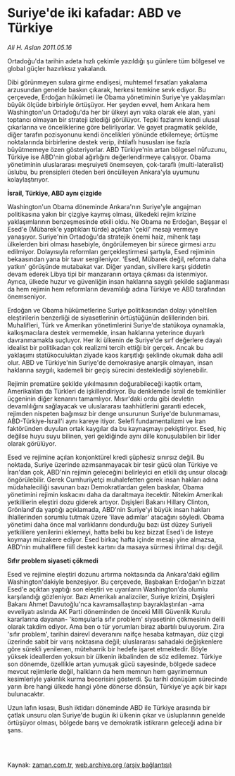 # Suriye'de iki kafadar: ABD ve Türkiye

*Ali H. Aslan 2011.05.16*

<td class="columnist-detail">
<p>Ortadoğu'da tarihin adeta hızlı çekimle yazıldığı şu günlere tüm bölgesel ve global güçler hazırlıksız yakalandı.</p>
<p>
<div id="haberMetinDiv">
<p>Dibi görünmeyen sulara girme endişesi, muhtemel fırsatları yakalama arzusundan genelde baskın çıkarak, herkesi temkine sevk ediyor. Bu çerçevede, Erdoğan hükümeti ile Obama yönetiminin Suriye'ye yaklaşımları büyük ölçüde birbiriyle örtüşüyor. Her şeyden evvel, hem Ankara hem Washington'un Ortadoğu'da her bir ülkeyi ayrı vaka olarak ele alan, yani toptancı olmayan bir strateji izlediği görülüyor. Tepki fazlarını kendi ulusal çıkarlarına ve önceliklerine göre belirliyorlar. Ve gayet pragmatik şekilde, diğer tarafın pozisyonunu kendi öncelikleri yönünde etkilemeye; örtüşme noktalarında birbirlerine destek verip, ihtilaflı hususları ise fazla büyütmemeye özen gösteriyorlar. ABD Türkiye'nin artan bölgesel nüfuzunu, Türkiye ise ABD'nin global ağırlığını değerlendirmeye çalışıyor. Obama yönetiminin uluslararası meşruiyeti önemseyen, çok-taraflı (multi-lateralist) üslubu, bu prensipleri öteden beri öncülleyen Ankara'yla uyumunu kolaylaştırıyor.
<b><p>İsrail, Türkiye, ABD aynı çizgide </p></b>
<p>Washington'un Obama döneminde Ankara'nın Suriye'yle angajman politikasına yakın bir çizgiye kaymış olması, ülkedeki rejim krizine yaklaşımlarının benzeşmesinde etkili oldu. Ne Obama ne Erdoğan, Beşşar el Esed'e (Mübarek'e yaptıkları türde) açıktan 'çekil' mesajı vermeye yanaşıyor. Suriye'nin Ortadoğu'da stratejik önemi haiz, mihenk taşı ülkelerden biri olması hasebiyle, öngörülemeyen bir sürece girmesi arzu edilmiyor. Dolayısıyla reformları gerçekleştirmesi şartıyla, Esed rejiminin bekaasından yana bir tavır sergileniyor. 'Esed, Mübarek değil, reforma daha yatkın' görüşünde mutabakat var. Diğer yandan, sivillere karşı şiddetin devam ederek Libya tipi bir manzaranın ortaya çıkması da istenmiyor. Ayrıca, ülkede huzur ve güvenliğin insan haklarına saygılı şekilde sağlanması da hem rejimin hem reformların devamlılığı adına Türkiye ve ABD tarafından önemseniyor.
<p> Erdoğan ve Obama hükümetlerine Suriye politikasından dolayı yöneltilen eleştirilerin benzerliği de siyasetlerinin örtüştüğünün delillerinden biri. Muhalifleri, Türk ve Amerikan yönetimlerini Suriye'de statükoya oynamakla, kalkışmacılara destek vermemekle, insan haklarına yeterince duyarlı davranmamakla suçluyor. Her iki ülkenin de Suriye'de sırf değerlere dayalı idealist bir politikadan çok realizmi tercih ettiği bir gerçek. Ancak bu yaklaşımı statükoculuktan ziyade kaos karşıtlığı şeklinde okumak daha adil olur. ABD ve Türkiye'nin Suriye'de demokrasiye anarşik olmayan, insan haklarına saygılı, kademeli bir geçiş sürecini desteklediği söylenebilir. 
<p> Rejimin prematüre şekilde yıkılmasının doğurabileceği kaotik ortam, Amerikalıları da Türkleri de işkillendiriyor. Bu denklemde İsrail de temkinliler üçgeninin diğer kenarını tamamlıyor. Mısır'daki ordu gibi devletin devamlılığını sağlayacak ve uluslararası taahhütlerini garanti edecek, rejimden nispeten bağımsız bir denge unsurunun Suriye'de bulunmaması, ABD-Türkiye-İsrail'i aynı kareye itiyor. Selefî fundamentalizmi ve İran faktöründen duyulan ortak kaygılar da bu kaynaşmayı pekiştiriyor. Esed, hiç değilse huyu suyu bilinen, yeri geldiğinde aynı dille konuşulabilen bir lider olarak görülüyor.
<p> Esed ve rejimine açılan konjonktürel kredi şüphesiz sınırsız değil. Bu noktada, Suriye üzerinde azımsanmayacak bir tesir gücü olan Türkiye ve İran'dan çok, ABD'nin rejimin geleceğini belirleyici en etkili dış unsur olacağı öngörülebilir. Gerek Cumhuriyetçi muhalefetten gerek insan hakları adına müdahaleciliği savunan bazı Demokratlardan gelen baskılar, Obama yönetimini rejimin kıskacını daha da daraltmaya itecektir. Nitekim Amerikalı yetkililerin eleştiri dozu giderek artıyor. Dışişleri Bakanı Hillary Clinton, Grönland'da yaptığı açıklamada, ABD'nin Suriye'yi büyük insan hakları ihlallerinden sorumlu tutmak üzere 'ilave adımlar' atacağını söyledi. Obama yönetimi daha önce mal varlıklarını dondurduğu bazı üst düzey Suriyeli yetkililere yenilerini eklemeyi, hatta belki bu kez bizzat Esed'i de listeye koymayı müzakere ediyor. Esed birkaç hafta içinde mesajı yine almazsa, ABD'nin muhaliflere fiilî destek kartını da masaya sürmesi ihtimal dışı değil.
<p><b>Sıfır problem siyaseti çökmedi</b>
<p>Esed ve rejimine eleştiri dozunu artırma noktasında da Ankara'daki eğilim Washington'dakiyle benzeşiyor. Bu çerçevede, Başbakan Erdoğan'ın bizzat Esed'e açıktan yaptığı son eleştiri ve uyarıların Washington'da olumlu karşılandığı gözleniyor. Bazı Amerikalı analizciler, Suriye krizini, Dışişleri Bakanı Ahmet Davutoğlu'nca kavramsallaştırıp bayraklaştırılan -ama evveliyatı aslında AK Parti döneminden de önceki Milli Güvenlik Kurulu kararlarına dayanan- 'komşularla sıfır problem' siyasetinin çökmesinin delili olarak takdim ediyor. Ama ben o tür yorumları biraz abartılı buluyorum. Zira 'sıfır problem', tarihin dairevî deveranını naifçe hesaba katmayan, düz çizgi üzerinde sabit bir varış noktasına değil; uluslararası sahadaki değişkenlere göre sürekli yenilenen, müteharrik bir hedefe işaret etmektedir. Böyle yüksek ideallerden yoksun bir ülkenin ikbalinden de söz edilemez. Türkiye son dönemde, özellikle artan yumuşak gücü sayesinde, bölgede sadece mevcut rejimlerle değil, halkların da hem memnun hem gayrimemnun kesimleriyle yakınlık kurma becerisini gösterdi. Şu tarihî dönüşüm sürecinde yarın ibre hangi ülkede hangi yöne dönerse dönsün, Türkiye'ye açık bir kapı bulunacaktır.
<p> Uzun lafın kısası, Bush iktidarı döneminde ABD ile Türkiye arasında bir çatlak unsuru olan Suriye'de bugün iki ülkenin çıkar ve üsluplarının genelde örtüşüyor olması, bölgede barış ve demokratik istikrarın geleceği adına bir şans.
<p></p></p></p></p></p></p></p></p></p></div>
</p>


<p><br>
		 </br></p></td>

Kaynak: [zaman.com.tr](http://zaman.com.tr/yazar.do?yazino=1134833), [web.archive.org (arşiv bağlantısı)](http://web.archive.org/web/20110728172551/http://www.zaman.com.tr:80/yazar.do?yazino=1134833)
